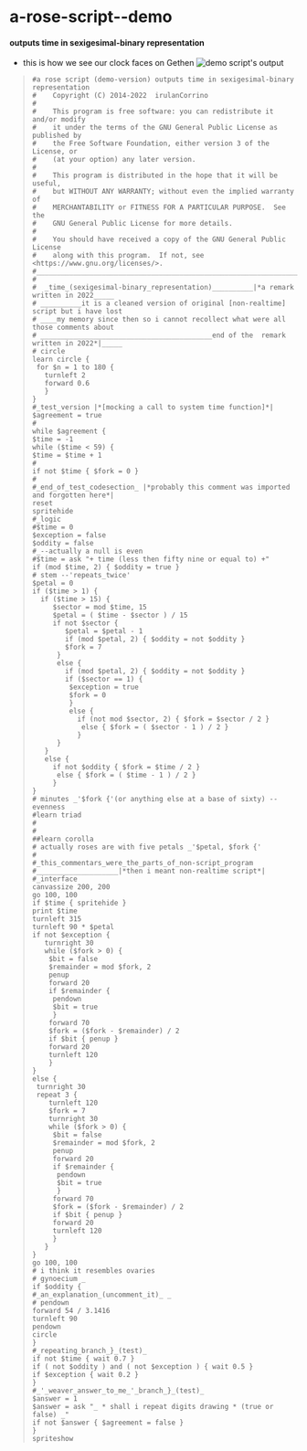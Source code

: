 # a-rose-script--demo
#### outputs time in sexigesimal-binary representation
- this is how we see our clock faces on Gethen
![demo script's output](https://user-images.githubusercontent.com/98284211/172931510-2ed1fa73-2949-4854-81e0-133784b6419a.png "rose script second59")

>```
>#a rose script (demo-version) outputs time in sexigesimal-binary representation
>#    Copyright (C) 2014-2022  irulanCorrino
>#
>#    This program is free software: you can redistribute it and/or modify
>#    it under the terms of the GNU General Public License as published by
>#    the Free Software Foundation, either version 3 of the License, or
>#    (at your option) any later version.
>#
>#    This program is distributed in the hope that it will be useful,
>#    but WITHOUT ANY WARRANTY; without even the implied warranty of
>#    MERCHANTABILITY or FITNESS FOR A PARTICULAR PURPOSE.  See the
>#    GNU General Public License for more details.
>#
>#    You should have received a copy of the GNU General Public License
>#    along with this program.  If not, see <https://www.gnu.org/licenses/>.
>#____________________________________________________________________________
>#
>#  _time_(sexigesimal-binary_representation)__________|*a remark written in 2022_____
># __________it is a cleaned version of original [non-realtime] script but i have lost
># ____my memory since then so i cannot recollect what were all those comments about
># __________________________________________end of the  remark written in 2022*|_____
># circle
>learn circle {
>  for $n = 1 to 180 {
>    turnleft 2
>    forward 0.6
>    }
> }
>#_test_version |*[mocking a call to system time function]*|
>$agreement = true
>#
>while $agreement {
>$time = -1
>while ($time < 59) {
>$time = $time + 1
>#
>if not $time { $fork = 0 }
>#
>#_end_of_test_codesection_ |*probably this comment was imported and forgotten here*|
>reset
>spritehide
>#_logic
>#$time = 0
>$exception = false
>$oddity = false
>#_--actually a null is even
>#$time = ask "+ time (less then fifty nine or equal to) +"
>if (mod $time, 2) { $oddity = true }
># stem --'repeats_twice'
>$petal = 0
>if ($time > 1) {
>   if ($time > 15) {
>      $sector = mod $time, 15
>      $petal = ( $time - $sector ) / 15
>      if not $sector {
>         $petal = $petal - 1
>         if (mod $petal, 2) { $oddity = not $oddity }
>         $fork = 7
>       }
>       else {
>         if (mod $petal, 2) { $oddity = not $oddity }
>         if ($sector == 1) {
>          $exception = true
>          $fork = 0
>          }
>          else {   
>            if (not mod $sector, 2) { $fork = $sector / 2 }
>             else { $fork = ( $sector - 1 ) / 2 }
>            }
>       }
>    }
>    else {
>      if not $oddity { $fork = $time / 2 }
>       else { $fork = ( $time - 1 ) / 2 }
>      }
> }
># minutes _'$fork {'(or anything else at a base of sixty) --evenness
>#learn triad
>#
>#
>##learn corolla
># actually roses are with five petals _'$petal, $fork {'
>#
>#_this_commentars_were_the_parts_of_non-script_program
>#____________________|*then i meant non-realtime script*|
>#_interface
>canvassize 200, 200
>go 100, 100
>if $time { spritehide }
>print $time
>turnleft 315
>turnleft 90 * $petal
>if not $exception {
>    turnright 30
>    while ($fork > 0) {
>     $bit = false
>     $remainder = mod $fork, 2
>     penup
>     forward 20
>     if $remainder {
>      pendown
>      $bit = true
>      }
>     forward 70
>     $fork = ($fork - $remainder) / 2 
>     if $bit { penup }
>     forward 20
>     turnleft 120
>     }
> }
> else {
>  turnright 30
>  repeat 3 {
>     turnleft 120
>     $fork = 7
>     turnright 30
>     while ($fork > 0) {
>      $bit = false
>      $remainder = mod $fork, 2
>      penup
>      forward 20
>      if $remainder {
>       pendown
>       $bit = true
>       }
>      forward 70
>      $fork = ($fork - $remainder) / 2 
>      if $bit { penup }
>      forward 20
>      turnleft 120
>      }
>    }
> }
>go 100, 100
># i think it resembles ovaries
># gynoecium _
>if $oddity {
>#_an_explanation_(uncomment_it)_ _
># pendown
> forward 54 / 3.1416
> turnleft 90
> pendown
> circle
> }
>#_repeating_branch_}_(test)_
>if not $time { wait 0.7 }
>if ( not $oddity ) and ( not $exception ) { wait 0.5 }
>if $exception { wait 0.2 }
>}
>#_'_weaver_answer_to_me_'_branch_}_(test)_
>$answer = 1
>$answer = ask "_ * shall i repeat digits drawing * (true or false) _"
>if not $answer { $agreement = false }
>}
>spriteshow
>```
